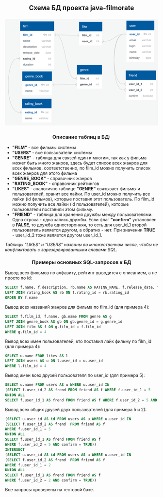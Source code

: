 <h2 align="center">
    Схема БД проекта java-filmorate<br><br>
    <img src="db.png">
</h2>

<h3 align="center">
    Описание таблиц в БД:
</h3>

- **"FILM"** - все фильмы системы
- **"USERS"** - все пользователи системы
- **"GENRE"** - таблица для связей один к многим, так как у фильма может быть много жанров,
  здесь будет список всех жанров для всех фильмов, соответственно, по film_id можно получить
  список всех жанров для этого фильма
- **"GENRE_BOOK"** - справочник жанров
- **"RATING_BOOK"** - справочник рейтингов
- **"LIKES"** - аналогично таблице **"GENRE"** связывает фильмы и пользователей, хранит все лайки.
  По user_id можно получить все лайки (id фильмов), которые поставил этот пользователь.
  По film_id можно получить все лайки (id пользователей), которые пользователи поставили этом фильму.
- **"FRIEND"** - таблица для хранения дружбы между пользователями. Одна строка - одна запись дружбы. Если флаг
  **"confirm"** установлен в **FALSE**, то дружба односторонняя, то есть для user_id_1 второй пользователь является
  другом, а обратно - нет. При значении **TRUE** - user_id_2 тоже является другом user_id_1.

*Таблицы "LIKES" и "USERS" названы во множественном числе, чтобы не конфликтовать с зарезервированными словами SQL.*

<h3 align="center">
    Примеры основных SQL-запросов к БД
</h3>

Вывод всех фильмов по алфавиту, рейтинг выводится с описанием, а не просто по id:
```sql
SELECT f.name, f.description, rb.name AS RATING_NAME, f.release_date, f.duration FROM film AS f
LEFT JOIN rating_book AS rb ON f.rating_id = rb.rating_id
ORDER BY f.name 
```
Вывод всех названий жанров для фильма по film_id (для примера 4):
```sql
SELECT f.film_id, f.name, gb.name FROM genre AS g 
LEFT JOIN genre_book AS gb ON gb.genre_id = g.genre_id
LEFT JOIN film AS f ON g.film_id = f.film_id
WHERE g.film_id = 4
```
Вывод всех имен пользователей, кто поставил лайк фильму по film_id (для примера 4):
```sql
SELECT u.name FROM likes AS l 
LEFT JOIN users AS u ON l.user_id = u.user_id
WHERE l.film_id = 4
```
Вывод имен всех друзей пользователя по user_id (для примера 5):
```sql
SELECT u.name FROM users AS u WHERE u.user_id IN
(SELECT f.user_id_2 AS frend FROM friend AS f WHERE f.user_id_1 = 5
UNION ALL
SELECT f.user_id_1 AS frend FROM friend AS f WHERE f.user_id_2 = 5 AND confirm = TRUE)
```
Вывод всех общих друзей двух пользователей (для примера 5 и 2):
```sql
(SELECT u.user_id AS id FROM users AS u WHERE u.user_id IN
(SELECT f.user_id_2 AS frend  FROM friend AS f 
WHERE f.user_id_1 = 5
UNION ALL
SELECT f.user_id_1 AS frend FROM friend AS f
WHERE f.user_id_2 = 5 AND confirm = TRUE))
INTERSECT
(SELECT u.user_id AS id FROM users AS u WHERE u.user_id IN
(SELECT f.user_id_2 AS frend  FROM friend AS f 
WHERE f.user_id_1 = 2
UNION ALL
SELECT f.user_id_1 AS frend FROM friend AS f
WHERE f.user_id_2 = 2 AND confirm = TRUE))
```

Все запросы проверены на тестовой базе.